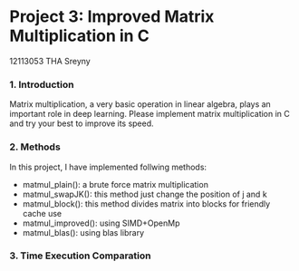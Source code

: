 # Project 3: Improved Matrix Multiplication in C
12113053 THA Sreyny

### 1. Introduction
Matrix multiplication, a very basic operation in linear algebra, plays an important role in deep learning.
Please implement matrix multiplication in C and try your best to improve its speed. 
### 2. Methods
In this project, I have implemented follwing methods:
- matmul_plain(): a brute force matrix multiplication
- matmul_swapJK(): this method just change the position of j and k
- matmul_block(): this method divides matrix into blocks for friendly cache use
- matmul_improved(): using SIMD+OpenMp
- matmul_blas(): using blas library
### 3. Time Execution Comparation

